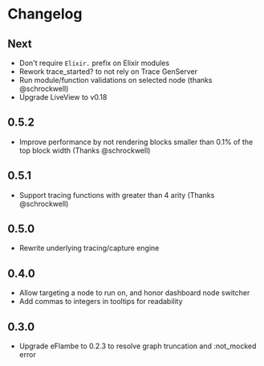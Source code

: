 # Changelog

## Next

-   Don't require `Elixir.` prefix on Elixir modules
-   Rework trace_started? to not rely on Trace GenServer
-   Run module/function validations on selected node (thanks @schrockwell)
-   Upgrade LiveView to v0.18

## 0.5.2

-   Improve performance by not rendering blocks smaller than 0.1% of the top block width (Thanks @schrockwell)

## 0.5.1

-   Support tracing functions with greater than 4 arity (Thanks @schrockwell)

## 0.5.0

-   Rewrite underlying tracing/capture engine

## 0.4.0

-   Allow targeting a node to run on, and honor dashboard node switcher
-   Add commas to integers in tooltips for readability

## 0.3.0

-   Upgrade eFlambe to 0.2.3 to resolve graph truncation and :not_mocked error
